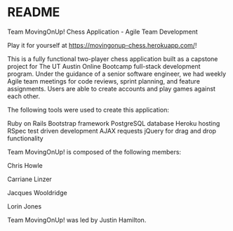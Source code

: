 # README

Team MovingOnUp! Chess Application - Agile Team Development

Play it for yourself at https://movingonup-chess.herokuapp.com/!

This is a fully functional two-player chess application built as a capstone project for The UT Austin Online Bootcamp full-stack development program. Under the guidance of a senior software engineer, we had weekly Agile team meetings for code reviews, sprint planning, and feature assignments. Users are able to create accounts and play games against each other.

The following tools were used to create this application:

Ruby on Rails
Bootstrap framework
PostgreSQL database
Heroku hosting
RSpec test driven development
AJAX requests
jQuery for drag and drop functionality

Team MovingOnUp! is composed of the following members:

Chris Howle

Carriane Linzer

Jacques Wooldridge

Lorin Jones

Team MovingOnUp! was led by Justin Hamilton.